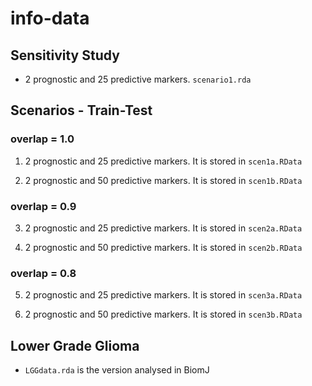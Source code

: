 # info-data

## Sensitivity Study
- 2 prognostic and 25 predictive markers. `scenario1.rda`

## Scenarios - Train-Test 
### overlap = 1.0
1. 2 prognostic and 25 predictive markers. 
It is stored in `scen1a.RData`

2. 2 prognostic and 50 predictive markers. 
It is stored in `scen1b.RData`

### overlap = 0.9
3. 2 prognostic and 25 predictive markers. 
It is stored in `scen2a.RData`

4. 2 prognostic and 50 predictive markers. 
It is stored in `scen2b.RData`

### overlap = 0.8
5. 2 prognostic and 25 predictive markers. 
It is stored in `scen3a.RData`

6. 2 prognostic and 50 predictive markers. 
It is stored in `scen3b.RData`

## Lower Grade Glioma

* `LGGdata.rda` is the version analysed in BiomJ